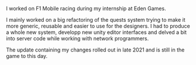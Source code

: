I worked on F1 Mobile racing during my internship at Eden Games. 

I mainly worked on a big refactoring of the quests system trying to make it more generic, reusable and easier to use for the designers. I had to produce a whole new system, developp new unity editor interfaces and delved a bit into server code while working with network programmers. 

The update containing my changes rolled out in late 2021 and is still in the game to this day. 